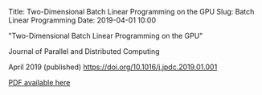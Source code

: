 Title: Two-Dimensional Batch Linear Programming on the GPU
Slug: Batch Linear Programming
Date: 2019-04-01 10:00
<!-- Tags: python, jupyter notebook -->


<p class="title">"Two-Dimensional Batch Linear Programming on the GPU"</p>
<p class="journal">Journal of Parallel and Distributed Computing</p>
<p class="date">April 2019 <span class="status">(published)</span> <span> <a href="https://doi.org/10.1016/j.jpdc.2019.01.001">https://doi.org/10.1016/j.jpdc.2019.01.001</a></span></p>
<p><a href="manuscripts/Two_Dimensional_Batch_Linear_Programming_Post-accept.pdf">PDF available here</a></p>

